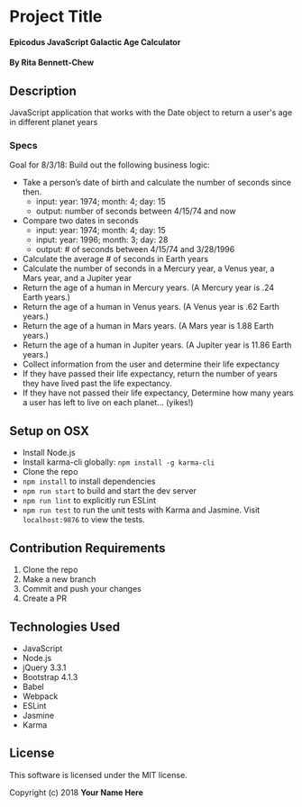 # Project Title

#### Epicodus JavaScript Galactic Age Calculator

#### By Rita Bennett-Chew

## Description
JavaScript application that works with the Date object to return a user's age in different planet years
### Specs
Goal for 8/3/18: Build out the following business logic:
- Take a person’s date of birth and calculate the number of seconds since then.
  * input: year: 1974; month: 4; day: 15
  * output: number of seconds between 4/15/74 and now
- Compare two dates in seconds
  * input: year: 1974; month: 4; day: 15
  * input: year: 1996; month: 3; day: 28
  * output: # of seconds between 4/15/74 and 3/28/1996
- Calculate the average # of seconds in Earth years
- Calculate the number of seconds in a Mercury year, a Venus year, a Mars year, and a Jupiter year
- Return the age of a human in Mercury years. (A Mercury year is .24 Earth years.)
- Return the age of a human in Venus years. (A Venus year is .62 Earth years.)
- Return the age of a human in Mars years. (A Mars year is 1.88 Earth years.)
- Return the age of a human in Jupiter years. (A Jupiter year is 11.86 Earth years.)
- Collect information from the user and determine their life expectancy
- If they have passed their life expectancy, return the number of years they have lived past the life expectancy.
- If they have not passed their life expectancy, Determine how many years a user has left to live on each planet… (yikes!)

## Setup on OSX

* Install Node.js
* Install karma-cli globally: `npm install -g karma-cli`
* Clone the repo
* `npm install` to install dependencies
* `npm run start` to build and start the dev server
* `npm run lint` to explicitly run ESLint
* `npm run test` to run the unit tests with Karma and Jasmine. Visit `localhost:9876` to view the tests.

## Contribution Requirements

1. Clone the repo
1. Make a new branch
1. Commit and push your changes
1. Create a PR

## Technologies Used

* JavaScript
* Node.js
* jQuery 3.3.1
* Bootstrap 4.1.3
* Babel
* Webpack
* ESLint
* Jasmine
* Karma

## License

This software is licensed under the MIT license.

Copyright (c) 2018 **Your Name Here**

